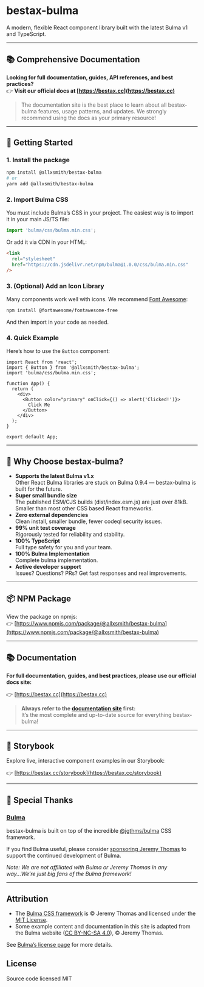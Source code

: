 # bestax-bulma

A modern, flexible React component library built with the latest Bulma v1 and TypeScript.

---

## 📚 Comprehensive Documentation

**Looking for full documentation, guides, API references, and best practices?**  
👉 **Visit our official docs at [https://bestax.cc](https://bestax.cc)**

> The documentation site is the best place to learn about all bestax-bulma features, usage patterns, and updates. We strongly recommend using the docs as your primary resource!

---

## 🚀 Getting Started

### 1. Install the package

```bash
npm install @allxsmith/bestax-bulma
# or
yarn add @allxsmith/bestax-bulma
```

### 2. Import Bulma CSS

You must include Bulma’s CSS in your project. The easiest way is to import it in your main JS/TS file:

```js
import 'bulma/css/bulma.min.css';
```

Or add it via CDN in your HTML:

```html
<link
  rel="stylesheet"
  href="https://cdn.jsdelivr.net/npm/bulma@1.0.0/css/bulma.min.css"
/>
```

### 3. (Optional) Add an Icon Library

Many components work well with icons. We recommend [Font Awesome](https://fontawesome.com/):

```bash
npm install @fortawesome/fontawesome-free
```

And then import in your code as needed.

### 4. Quick Example

Here’s how to use the `Button` component:

```tsx
import React from 'react';
import { Button } from '@allxsmith/bestax-bulma';
import 'bulma/css/bulma.min.css';

function App() {
  return (
    <div>
      <Button color="primary" onClick={() => alert('Clicked!')}>
        Click Me
      </Button>
    </div>
  );
}

export default App;
```

---

## 💎 Why Choose bestax-bulma?

- **Supports the latest Bulma v1.x**  
  Other React Bulma libraries are stuck on Bulma 0.9.4 — bestax-bulma is built for the future.
- **Super small bundle size**  
  The published ESM/CJS builds (dist/index.esm.js) are just over 81kB. Smaller than most other CSS based React frameworks.
- **Zero external dependencies**  
  Clean install, smaller bundle, fewer codeql security issues.
- **99% unit test coverage**  
  Rigorously tested for reliability and stability.
- **100% TypeScript**  
  Full type safety for you and your team.
- **100% Bulma Implementation**  
  Complete bulma implementation.
- **Active developer support**  
  Issues? Questions? PRs? Get fast responses and real improvements.

---

## 📦 NPM Package

View the package on npmjs:  
👉 [https://www.npmjs.com/package/@allxsmith/bestax-bulma](https://www.npmjs.com/package/@allxsmith/bestax-bulma)

---

## 📚 Documentation

**For full documentation, guides, and best practices, please use our official docs site:**

👉 [https://bestax.cc](https://bestax.cc)

> **Always refer to the [documentation site](https://bestax.cc) first:**  
> It’s the most complete and up-to-date source for everything bestax-bulma!

---

## 📖 Storybook

Explore live, interactive component examples in our Storybook:

👉 [https://bestax.cc/storybook](https://bestax.cc/storybook)

---

## 🙏 Special Thanks

### [Bulma](https://github.com/jgthms/bulma)

bestax-bulma is built on top of the incredible [@jgthms/bulma](https://github.com/jgthms/bulma) CSS framework.

If you find Bulma useful, please consider [sponsoring Jeremy Thomas](https://github.com/sponsors/jgthms) to support the continued development of Bulma.

_Note: We are not affiliated with Bulma or Jeremy Thomas in any way...We’re just big fans of the Bulma framework!_

---

## Attribution

- The [Bulma CSS framework](https://bulma.io) is © Jeremy Thomas and licensed under the [MIT License](https://github.com/jgthms/bulma/blob/master/LICENSE).
- Some example content and documentation in this site is adapted from the Bulma website ([CC BY-NC-SA 4.0](https://creativecommons.org/licenses/by-nc-sa/4.0/)), © Jeremy Thomas.

See [Bulma’s license page](https://github.com/jgthms/bulma/blob/main/LICENSE) for more details.

## License

Source code licensed MIT
